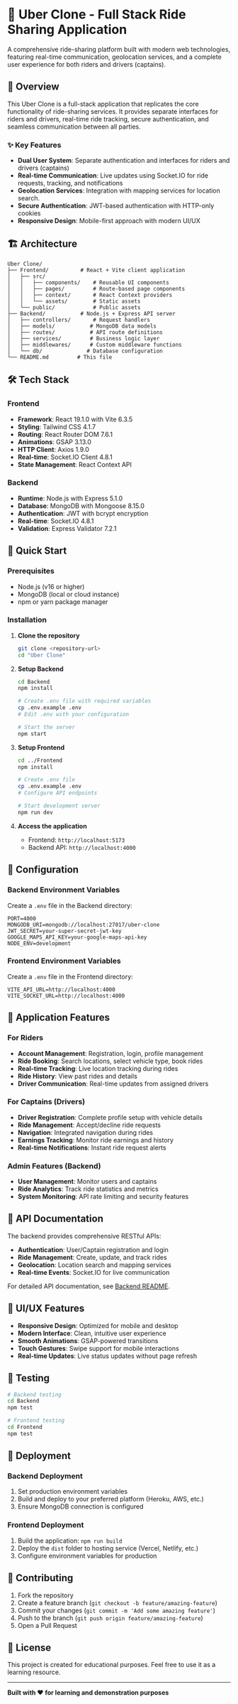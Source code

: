 # 🚗 Uber Clone - Full Stack Ride Sharing Application

A comprehensive ride-sharing platform built with modern web technologies, featuring real-time communication, geolocation services, and a complete user experience for both riders and drivers (captains).

## 🌟 Overview

This Uber Clone is a full-stack application that replicates the core functionality of ride-sharing services. It provides separate interfaces for riders and drivers, real-time ride tracking, secure authentication, and seamless communication between all parties.

### ✨ Key Features

- **Dual User System**: Separate authentication and interfaces for riders and drivers (captains)
- **Real-time Communication**: Live updates using Socket.IO for ride requests, tracking, and notifications
- **Geolocation Services**: Integration with mapping services for location search.
- **Secure Authentication**: JWT-based authentication with HTTP-only cookies
- **Responsive Design**: Mobile-first approach with modern UI/UX

## 🏗️ Architecture

```
Uber Clone/
├── Frontend/          # React + Vite client application
│   ├── src/
│   │   ├── components/    # Reusable UI components
│   │   ├── pages/         # Route-based page components
│   │   ├── context/       # React Context providers
│   │   └── assets/        # Static assets
│   └── public/            # Public assets
├── Backend/           # Node.js + Express API server
│   ├── controllers/       # Request handlers
│   ├── models/           # MongoDB data models
│   ├── routes/           # API route definitions
│   ├── services/         # Business logic layer
│   ├── middlewares/      # Custom middleware functions
│   └── db/              # Database configuration
└── README.md         # This file
```

## 🛠️ Tech Stack

### Frontend
- **Framework**: React 19.1.0 with Vite 6.3.5
- **Styling**: Tailwind CSS 4.1.7
- **Routing**: React Router DOM 7.6.1
- **Animations**: GSAP 3.13.0
- **HTTP Client**: Axios 1.9.0
- **Real-time**: Socket.IO Client 4.8.1
- **State Management**: React Context API

### Backend
- **Runtime**: Node.js with Express 5.1.0
- **Database**: MongoDB with Mongoose 8.15.0
- **Authentication**: JWT with bcrypt encryption
- **Real-time**: Socket.IO 4.8.1
- **Validation**: Express Validator 7.2.1

## 🚀 Quick Start

### Prerequisites
- Node.js (v16 or higher)
- MongoDB (local or cloud instance)
- npm or yarn package manager

### Installation

1. **Clone the repository**
   ```bash
   git clone <repository-url>
   cd "Uber Clone"
   ```

2. **Setup Backend**
   ```bash
   cd Backend
   npm install
   
   # Create .env file with required variables
   cp .env.example .env
   # Edit .env with your configuration
   
   # Start the server
   npm start
   ```

3. **Setup Frontend**
   ```bash
   cd ../Frontend
   npm install
   
   # Create .env file
   cp .env.example .env
   # Configure API endpoints
   
   # Start development server
   npm run dev
   ```

4. **Access the application**
   - Frontend: `http://localhost:5173`
   - Backend API: `http://localhost:4000`

## 🔧 Configuration

### Backend Environment Variables
Create a `.env` file in the Backend directory:

```env
PORT=4000
MONGODB_URI=mongodb://localhost:27017/uber-clone
JWT_SECRET=your-super-secret-jwt-key
GOOGLE_MAPS_API_KEY=your-google-maps-api-key
NODE_ENV=development
```

### Frontend Environment Variables
Create a `.env` file in the Frontend directory:

```env
VITE_API_URL=http://localhost:4000
VITE_SOCKET_URL=http://localhost:4000
```

## 📱 Application Features

### For Riders
- **Account Management**: Registration, login, profile management
- **Ride Booking**: Search locations, select vehicle type, book rides
- **Real-time Tracking**: Live location tracking during rides
- **Ride History**: View past rides and details
- **Driver Communication**: Real-time updates from assigned drivers

### For Captains (Drivers)
- **Driver Registration**: Complete profile setup with vehicle details
- **Ride Management**: Accept/decline ride requests
- **Navigation**: Integrated navigation during rides
- **Earnings Tracking**: Monitor ride earnings and history
- **Real-time Notifications**: Instant ride request alerts

### Admin Features (Backend)
- **User Management**: Monitor users and captains
- **Ride Analytics**: Track ride statistics and metrics
- **System Monitoring**: API rate limiting and security features

## 🔌 API Documentation

The backend provides comprehensive RESTful APIs:

- **Authentication**: User/Captain registration and login
- **Ride Management**: Create, update, and track rides
- **Geolocation**: Location search and mapping services
- **Real-time Events**: Socket.IO for live communication

For detailed API documentation, see [Backend README](./Backend/README.md).

## 🎨 UI/UX Features

- **Responsive Design**: Optimized for mobile and desktop
- **Modern Interface**: Clean, intuitive user experience
- **Smooth Animations**: GSAP-powered transitions
- **Touch Gestures**: Swipe support for mobile interactions
- **Real-time Updates**: Live status updates without page refresh

## 🧪 Testing

```bash
# Backend testing
cd Backend
npm test

# Frontend testing
cd Frontend
npm test
```

## 🚀 Deployment

### Backend Deployment
1. Set production environment variables
2. Build and deploy to your preferred platform (Heroku, AWS, etc.)
3. Ensure MongoDB connection is configured

### Frontend Deployment
1. Build the application: `npm run build`
2. Deploy the `dist` folder to hosting service (Vercel, Netlify, etc.)
3. Configure environment variables for production

## 🤝 Contributing

1. Fork the repository
2. Create a feature branch (`git checkout -b feature/amazing-feature`)
3. Commit your changes (`git commit -m 'Add some amazing feature'`)
4. Push to the branch (`git push origin feature/amazing-feature`)
5. Open a Pull Request

## 📄 License

This project is created for educational purposes. Feel free to use it as a learning resource.

---

**Built with ❤️ for learning and demonstration purposes**
